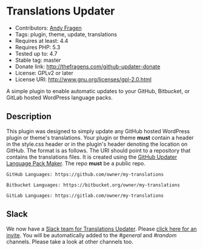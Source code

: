 
# Translations Updater

* Contributors: [Andy Fragen](https://github.com/afragen)
* Tags: plugin, theme, update, translations
* Requires at least: 4.4
* Requires PHP: 5.3
* Tested up to: 4.7
* Stable tag: master
* Donate link: http://thefragens.com/github-updater-donate
* License: GPLv2 or later
* License URI: http://www.gnu.org/licenses/gpl-2.0.html

A simple plugin to enable automatic updates to your GitHub, Bitbucket, or GitLab hosted WordPress language packs.

## Description

This plugin was designed to simply update any GitHub hosted WordPress plugin or theme's translations. Your plugin or theme **must** contain a header in the style.css header or in the plugin's header denoting the location on GitHub. The format is as follows. The URI should point to a repository that contains the translations files. It is created using the [GitHub Updater Language Pack Maker](https://github.com/afragen/github-updater-language-pack-maker). The repo **must** be a public repo.

`GitHub Languages: https://github.com/owner/my-translations`  

`Bitbucket Languages: https://bitbucket.org/owner/my-translations` 
 
`GitLab Languages: https://gitlab.com/owner/my-translations`  


## Slack

We now have a [Slack team for Translations Updater](https://translations-updater.slack.com). Please [click here for an invite](https://translations-updater.herokuapp.com). You will be automatically added to the _#general_ and _#random_ channels. Please take a look at other channels too.
